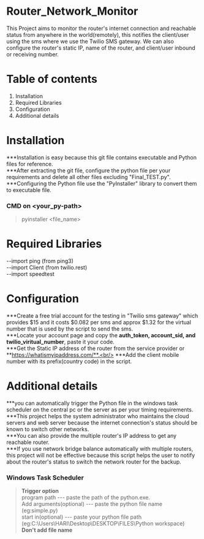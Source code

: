 # Router_Network_Monitor
This Project aims to monitor the router's internet connection and reachable status from anywhere in the world(remotely), this notifies the client/user using the sms where we use the Twilio SMS gateway. We can also configure the router's static IP, name of the router, and client/user inbound or receiving number.
# Table of contents
1. Installation
2. Required Libraries
3. Configuration
4. Additional details
# Installation
***Installation is easy because this git file contains executable and Python files for reference.<br/>
***After extracting the git file, configure the python file per your requirements and delete all other files excluding "Final_TEST.py".<br/>
***Configuring the Python file use the "PyInstaller" library to convert them to executable file.<br/>
### CMD on <your_py-path> <br/>
>pyinstaller <file_name>
# Required Libraries
--import ping (from ping3)<br/>
--import Client (from twilio.rest)<br/>
--import speedtest<br/>
# Configuration
***Create a free trial account for the testing in "Twilio sms gateway" which provides $15 and it costs $0.082 per sms and approx $1.32 for the virtual number that is used by the script to send the sms.<br/>
***Locate your account page and copy the **auth_token, account_sid, and twilio_viritual_number**, paste it your code.<br/>
***Get the Static IP address of the router from the service provider or **https://whatismyipaddress.com/**.<br/>
***Add the client mobile number with its prefix(country code) in the script.<br/>
# Additional details
***you can automatically trigger the Python file in the windows task scheduler on the central pc or the server as per your timing requirements.<br/>
***This project helps the system administrator who maintains the cloud servers and web server because the internet connection's status should be known to switch other networks.<br/>
***You can also provide the multiple router's IP address to get any reachable router.<br/>
***If you use network bridge balance automatically with multiple routers, this project will not be effective because this script helps the user to notify about the router's status to switch the network router for the backup.
### Windows Task Scheduler
>**Trigger option** <br/>
program path --- paste the path of the python.exe.<br/>
Add arguments(optional) --- paste the python file name (eg:simple.py)<br/>
start in(optional) --- paste your python file path (eg:C:\Users\HARI\Desktop\DESKTOP\FILES\Python workspace\) **Don't add file name**

